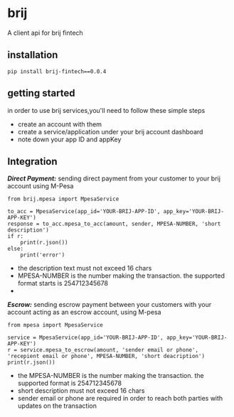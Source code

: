 # brij
A client api for brij fintech

## installation
```pip install brij-fintech==0.0.4```

## getting started
in order to use brij services,you'll need to follow these simple steps
- create an account with them
- create a service/application under your brij account dashboard
- note down your app ID and appKey

## Integration

***Direct Payment:***
sending direct payment from your customer to your brij account using M-Pesa
```
from brij.mpesa import MpesaService

to_acc = MpesaService(app_id='YOUR-BRIJ-APP-ID', app_key='YOUR-BRIJ-APP-KEY')
response = to_acc.mpesa_to_acc(amount, sender, MPESA-NUMBER, 'short description')
if r:
    print(r.json())
else:
    print('error')
```
- the description text must not exceed 16 chars
- MPESA-NUMBER is the number making the transaction. the supported format starts is 254712345678
- 
***Escrow:***
sending escrow payment between your customers with your account acting as an escrow account, using M-pesa
```
from mpesa import MpesaService

service = MpesaService(app_id='YOUR-BRIJ-APP-ID', app_key='YOUR-BRIJ-APP-KEY')
r = service.mpesa_to_escrow(amount, 'sender email or phone', 'recepient email or phone', MPESA-NUMBER, 'short deacription')
print(r.json())
```
- the MPESA-NUMBER is the number making the transaction. the supported format is 254712345678
- short description must not exceed 16 chars
- sender email or phone are required in order to reach both parties with updates on the transaction

